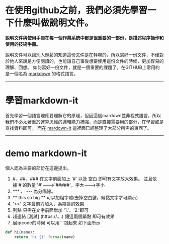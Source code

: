 # 在使用github之前，我們必須先學習一下什麼叫做說明文件。
**說明文件與使用手冊在每一個作業系統中都是很重要的一部份，是描述程序操作和使用的技術手冊。**

說明文件可以讓別人輕鬆的知道這份文件是在幹嘛的，所以寫好一份文件，不僅對於他人來說是方便閱讀的，也能讓自己事後想要使用這份文件的時候，更加容易的理解、回想。
如何寫好一份文件，就是一個重要的課題了。在GITHUB上常用的是一個名為 [markdown](https://markdown.tw/) 的格式語言。

----
# 學習markdown-it

首先學習一個語言理應要理解它的原理，但因這個mardown並非程式語言，所以我們不必太著重於運算思維的邏輯能力補強，而是直接需要用的部分，在學習或是查找資料即可。
而在 [mardown-it](https://markdown-it.github.io/) 這裡面已經整理了大部分所需的東西了。

---------

# demo markdown-it

個人認為主要的部份在這邊提出。

1. #、##、### 在文字前面加上 '#' 以及 空白 即可有文字放大效果。 並且依據'#'的數量 '#'--->'#####'，字大--->字小
2. *** 、 ---  為分隔線。
3. ** this so big ** 可以加粗字體(去掉空白鍵，緊黏文字才可顯示)
4. '>>' 文字最前方加入，為縮排的效果
5. 列點 只需在文字前面增加 '1.'、'2.'即可
6. 超連結 [測試] (https://....) 讓這兩個緊黏[]() 即可有效果
7. 展示code的時候 可以用```包起來 如下面所示
``` py
def hi(name):
    return 'hi {}'.format(name)
``` 
